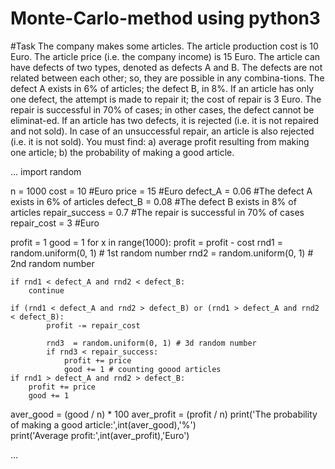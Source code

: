 # Monte-Carlo-method using python3
#Task
The company makes some articles. The article production cost is 10 Euro. The article price (i.e. the company income) is 15 Euro.
The article can have defects of two types, denoted as defects A and B. The defects are not related between each other; so, they are possible in any combina-tions. The defect A exists in 6% of articles; the defect B, in 8%. If an article has only one defect, the attempt is made to repair it; the cost of repair is 3 Euro. The repair is successful in 70% of cases; in other cases, the defect cannot be eliminat-ed. If an article has two defects, it is rejected (i.e. it is not repaired and not sold). In case of an unsuccessful repair, an article is also rejected (i.e. it is not sold).
You must find: 
a) average profit resulting from making one article; 
b) the probability of making a good article.

...
import random


n = 1000
cost = 10 #Euro
price = 15 #Euro
defect_A = 0.06 #The defect A exists in 6% of articles
defect_B = 0.08 #The defect B exists in 8% of articles
repair_success = 0.7 #The repair is successful in 70% of cases
repair_cost = 3 #Euro

profit = 1
good = 1
for x in range(1000):
    profit = profit - cost
    rnd1 = random.uniform(0, 1) # 1st random number
    rnd2 = random.uniform(0, 1) # 2nd random number

    if rnd1 < defect_A and rnd2 < defect_B:
        continue 

    if (rnd1 < defect_A and rnd2 > defect_B) or (rnd1 > defect_A and rnd2 < defect_B):
            profit -= repair_cost

            rnd3  = random.uniform(0, 1) # 3d random number
            if rnd3 < repair_success:
                profit += price
                good += 1 # counting goood articles
    if rnd1 > defect_A and rnd2 > defect_B:
        profit += price
        good += 1
    
aver_good = (good / n) * 100
aver_profit = (profit / n)
print('The probability of making a good article:',int(aver_good),'%')                
print('Average profit:',int(aver_profit),'Euro')        

...
